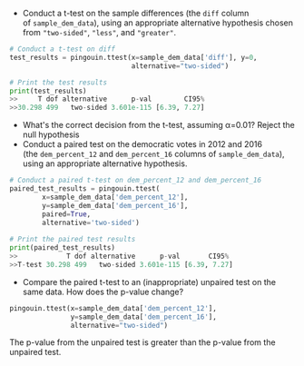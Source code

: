 - Conduct a t-test on the sample differences (the `diff` column of `sample_dem_data`), using an appropriate alternative hypothesis chosen from `"two-sided"`, `"less"`, and `"greater"`.
```Python
# Conduct a t-test on diff
test_results = pingouin.ttest(x=sample_dem_data['diff'], y=0, 
							  alternative="two-sided")

# Print the test results
print(test_results)
>>     T dof alternative      p-val        CI95%  
>>30.298 499   two-sided 3.601e-115 [6.39, 7.27]
```
- What's the correct decision from the t-test, assuming α=0.01?
Reject the null hypothesis
- Conduct a paired test on the democratic votes in 2012 and 2016 (the `dem_percent_12` and `dem_percent_16` columns of `sample_dem_data`), using an appropriate alternative hypothesis.
```Python
# Conduct a paired t-test on dem_percent_12 and dem_percent_16
paired_test_results = pingouin.ttest(
		x=sample_dem_data['dem_percent_12'],
		y=sample_dem_data['dem_percent_16'],
		paired=True,
		alternative='two-sided')
		
# Print the paired test results
print(paired_test_results)
>>            T dof alternative      p-val       CI95% 
>>T-test 30.298 499   two-sided 3.601e-115 [6.39, 7.27]
```
- Compare the paired t-test to an (inappropriate) unpaired test on the same data. How does the p-value change?
```Python
pingouin.ttest(x=sample_dem_data['dem_percent_12'],
			   y=sample_dem_data['dem_percent_16'],
			   alternative="two-sided")
```
The p-value from the unpaired test is greater than the p-value from the unpaired test.